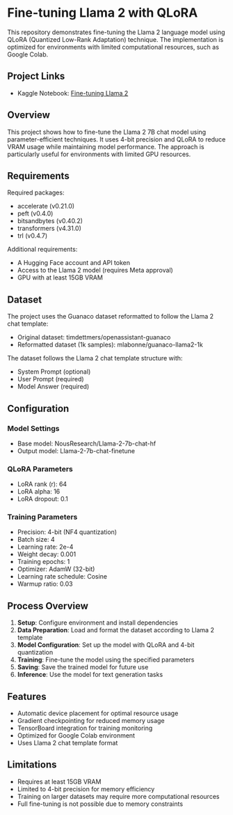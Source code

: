 # Fine-tuning Llama 2 with QLoRA

This repository demonstrates fine-tuning the Llama 2 language model using QLoRA (Quantized Low-Rank Adaptation) technique. The implementation is optimized for environments with limited computational resources, such as Google Colab.

## Project Links
- Kaggle Notebook: [Fine-tuning Llama 2](https://www.kaggle.com/code/guitaristboy/fine-tuning-llama-2)

## Overview

This project shows how to fine-tune the Llama 2 7B chat model using parameter-efficient techniques. It uses 4-bit precision and QLoRA to reduce VRAM usage while maintaining model performance. The approach is particularly useful for environments with limited GPU resources.

## Requirements

Required packages:
- accelerate (v0.21.0)
- peft (v0.4.0)
- bitsandbytes (v0.40.2)
- transformers (v4.31.0)
- trl (v0.4.7)

Additional requirements:
- A Hugging Face account and API token
- Access to the Llama 2 model (requires Meta approval)
- GPU with at least 15GB VRAM

## Dataset

The project uses the Guanaco dataset reformatted to follow the Llama 2 chat template:
- Original dataset: timdettmers/openassistant-guanaco
- Reformatted dataset (1k samples): mlabonne/guanaco-llama2-1k

The dataset follows the Llama 2 chat template structure with:
- System Prompt (optional)
- User Prompt (required)
- Model Answer (required)

## Configuration

### Model Settings
- Base model: NousResearch/Llama-2-7b-chat-hf
- Output model: Llama-2-7b-chat-finetune

### QLoRA Parameters
- LoRA rank (r): 64
- LoRA alpha: 16
- LoRA dropout: 0.1

### Training Parameters
- Precision: 4-bit (NF4 quantization)
- Batch size: 4
- Learning rate: 2e-4
- Weight decay: 0.001
- Training epochs: 1
- Optimizer: AdamW (32-bit)
- Learning rate schedule: Cosine
- Warmup ratio: 0.03

## Process Overview

1. **Setup**: Configure environment and install dependencies
2. **Data Preparation**: Load and format the dataset according to Llama 2 template
3. **Model Configuration**: Set up the model with QLoRA and 4-bit quantization
4. **Training**: Fine-tune the model using the specified parameters
5. **Saving**: Save the trained model for future use
6. **Inference**: Use the model for text generation tasks

## Features

- Automatic device placement for optimal resource usage
- Gradient checkpointing for reduced memory usage
- TensorBoard integration for training monitoring
- Optimized for Google Colab environment
- Uses Llama 2 chat template format

## Limitations

- Requires at least 15GB VRAM
- Limited to 4-bit precision for memory efficiency
- Training on larger datasets may require more computational resources
- Full fine-tuning is not possible due to memory constraints
